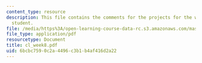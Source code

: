 ```yaml
---
content_type: resource
description: This file contains the comments for the projects for the week 8 by the
  student.
file: /media/https%3A/open-learning-course-data-rc.s3.amazonaws.com/mas-961-ambient-intelligence-spring-2005/6bcbc7590c2a4496c3b1b4af416d2a22_cl_week8.pdf
file_type: application/pdf
resourcetype: Document
title: cl_week8.pdf
uid: 6bcbc759-0c2a-4496-c3b1-b4af416d2a22
---
```

